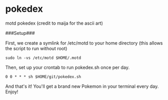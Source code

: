 pokedex
=======

motd pokedex (credit to maija for the ascii art)

###Setup###

First, we create a symlink for /etc/motd to your home directory (this allows the script to run without root)

```
sudo ln -vs /etc/motd $HOME/.motd
```

Then, set up your crontab to run pokedex.sh once per day.
```
0 0 * * * sh $HOME/git/pokedex.sh
```

And that's it! You'll get a brand new Pokemon in your terminal every day. Enjoy!
